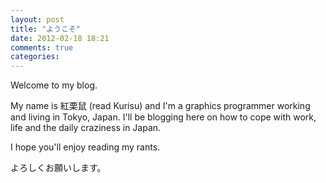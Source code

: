 ```yaml
---
layout: post
title: "ようこそ"
date: 2012-02-18 18:21
comments: true
categories: 
---
```


Welcome to my blog.

My name is 紅栗鼠 (read Kurisu) and I'm a graphics programmer working and living in Tokyo, Japan.
I'll be blogging here on how to cope with work, life and the daily craziness in Japan.

I hope you'll enjoy reading my rants.

よろしくお願いします。

